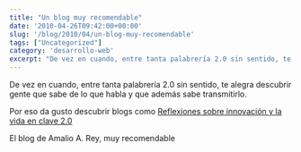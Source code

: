 ```yaml
---
title: "Un blog muy recomendable"
date: '2010-04-26T09:42:00+00:00'
slug: '/blog/2010/04/un-blog-muy-recomendable'
tags: ["Uncategorized"]
category: 'desarrollo-web'
excerpt: "De vez en cuando, entre tanta palabrería 2.0 sin sentido, te alegra descubrir gente que sabe de lo que habla y que además sabe transmitirlo. Por eso da gusto descubrir blogs como..."
---
```

De vez en cuando, entre tanta palabrería 2.0 sin sentido, te alegra descubrir gente que sabe de lo que habla y que además sabe transmitirlo.

Por eso da gusto descubrir blogs como [Reflexiones sobre innovación y la vida en clave 2.0](http://www.amaliorey.com/)

El blog de Amalio A. Rey, muy recomendable
